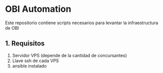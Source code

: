 # OBI Automation

Este repositorio contiene scripts necesarios para levantar la infraestructura de OBI

## 1. Requisitos

1. Servidor VPS (depende de la cantidad de concursantes)
1. Llave ssh de cada VPS
1. ansible instalado

